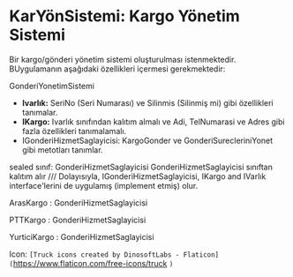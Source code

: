 # KarYönSistemi: Kargo Yönetim Sistemi

Bir kargo/gönderi yönetim sistemi oluşturulması istenmektedir. BUygulamanın aşağıdaki
özellikleri içermesi gerekmektedir:

GonderiYonetimSistemi

- **Ivarlık:** SeriNo (Seri Numarası) ve Silinmis (Silinmiş mi) gibi özellikleri tanımalar.
- **IKargo:** Ivarlık sınıfından kalıtım almalı ve Adi, TelNumarasi ve Adres gibi fazla özellikleri tanımalamalı.
- IGonderiHizmetSaglayicisi: KargoGonder ve GonderiSurecleriniYonet gibi metotları tanımlar.

sealed sınıf: GonderiHizmetSaglayicisi GonderiHizmetSaglayicisi sınıftan kalıtım alır
/// Dolayısıyla, IGonderiHizmetSaglayicisi, IKargo and IVarlık interface'lerini de uygulamış (implement etmiş) olur.

ArasKargo : GonderiHizmetSaglayicisi

PTTKargo : GonderiHizmetSaglayicisi

YurticiKargo : GonderiHizmetSaglayicisi

Icon: `[Truck icons created by DinosoftLabs - Flaticon](`https://www.flaticon.com/free-icons/truck `)`
